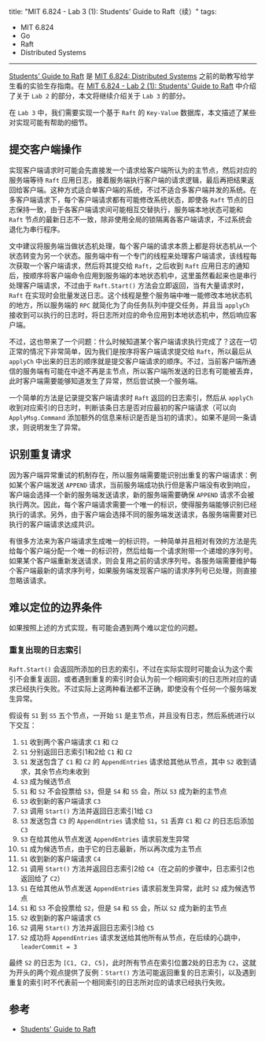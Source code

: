 title: "MIT 6.824 - Lab 3 (1): Students' Guide to Raft（续）"
tags:
- MIT 6.824
- Go
- Raft
- Distributed Systems
---

[Students' Guide to Raft](https://thesquareplanet.com/blog/students-guide-to-raft/) 是 [MIT 6.824: Distributed Systems](https://pdos.csail.mit.edu/6.824/) 之前的助教写给学生看的实验生存指南。在 [MIT 6.824 - Lab 2 (1): Students' Guide to Raft](/2022/05/06/mit-6.824-lab2-students-guide-to-raft/) 中介绍了关于 `Lab 2` 的部分，本文将继续介绍关于 `Lab 3` 的部分。

在 `Lab 3` 中，我们需要实现一个基于 `Raft` 的 `Key-Value` 数据库，本文描述了某些对实现可能有帮助的细节。

## 提交客户端操作
实现客户端请求时可能会先直接发一个请求给客户端所认为的主节点，然后对应的服务端等待 `Raft` 应用日志，接着服务端执行客户端的请求逻辑，最后再把结果返回给客户端。这种方式适合单客户端的系统，不过不适合多客户端并发的系统。在多客户端请求下，每个客户端请求都有可能修改系统状态，即使各 `Raft` 节点的日志保持一致，由于各客户端请求间可能相互交替执行，服务端本地状态可能和 `Raft` 节点的最新日志不一致，除非使用全局的锁隔离各客户端请求，不过系统会退化为串行程序。

文中建议将服务端当做状态机处理，每个客户端的请求本质上都是将状态机从一个状态转变为另一个状态。服务端中有一个专门的线程来处理客户端请求，该线程每次获取一个客户端请求，然后将其提交给 `Raft`，之后收到 `Raft` 应用日志的通知后，按顺序将客户端命令应用到服务端的本地状态机中，这里虽然看起来也是串行处理客户端请求，不过由于 `Raft.Start()` 方法会立即返回，当有大量请求时，`Raft` 在实现时会批量发送日志。这个线程是整个服务端中唯一能修改本地状态机的地方，所以服务端的 `RPC` 就简化为了向任务队列中提交任务，并且当 `applyCh` 接收到可以执行的日志时，将日志所对应的命令应用到本地状态机中，然后响应客户端。

不过，这也带来了一个问题：什么时候知道某个客户端请求执行完成了？这在一切正常的情况下非常简单，因为我们是按序将客户端请求提交给 `Raft`，所以最后从 `applyCh` 中出来的日志的顺序就是提交客户端请求的顺序。不过，当前客户端所通信的服务端有可能在中途不再是主节点，所以客户端所发送的日志有可能被丢弃，此时客户端需要能够知道发生了异常，然后尝试换一个服务端。

一个简单的方法是记录提交客户端请求时 `Raft` 返回的日志索引，然后从 `applyCh` 收到对应索引的日志时，判断该条日志是否对应最初的客户端请求（可以向 `ApplyMsg.Command` 添加额外的信息来标识是否是当初的请求）。如果不是同一条请求，则说明发生了异常。

## 识别重复请求
因为客户端异常重试的机制存在，所以服务端需要能识别出重复的客户端请求：例如某个客户端发送 `APPEND` 请求，当前服务端成功执行但是客户端没有收到响应，客户端会选择一个新的服务端发送请求，新的服务端需要确保 `APPEND` 请求不会被执行两次。因此，每个客户端请求需要一个唯一的标识，使得服务端能够识别已经执行的请求。另外，由于客户端会选择不同的服务端发送请求，各服务端需要对已执行的客户端请求达成共识。

有很多方法来为客户端请求生成唯一的标识符。一种简单并且相对有效的方法是先给每个客户端分配一个唯一的标识符，然后给每一个请求附带一个递增的序列号。如果某个客户端重新发送请求，则会复用之前的请求序列号。各服务端需要维护每个客户端最新的请求序列号，如果服务端发现客户端的请求序列号已处理，则直接忽略该请求。

## 难以定位的边界条件
如果按照上述的方式实现，有可能会遇到两个难以定位的问题。

### 重复出现的日志索引
`Raft.Start()` 会返回所添加的日志的索引，不过在实际实现时可能会认为这个索引不会重复返回，或者遇到重复的索引时会认为前一个相同索引的日志所对应的请求已经执行失败。不过实际上这两种看法都不正确，即使没有个任何一个服务端发生异常。

假设有 `S1` 到 `S5` 五个节点，一开始 `S1` 是主节点，并且没有日志，然后系统进行以下交互：

1. `S1` 收到两个客户端请求 `C1` 和 `C2`
2. `S1` 分别返回日志索引1和2给 `C1` 和 `C2`
3. `S1` 发送包含了 `C1` 和 `C2` 的 `AppendEntries` 请求给其他从节点，其中 `S2` 收到请求，其余节点均未收到
4. `S3` 成为候选节点
5. `S1` 和 `S2` 不会投票给 `S3`，但是 `S4` 和 `S5` 会，所以 `S3` 成为新的主节点
6. `S3` 收到新的客户端请求 `C3`
7. `S3` 调用 `Start()` 方法并返回日志索引1给 `C3`
8. `S3` 发送包含 `C3` 的 `AppendEntries` 请求给 `S1`，`S1` 丢弃 `C1` 和 `C2` 的日志后添加 `C3`
9. `S3` 在给其他从节点发送 `AppendEntries` 请求前发生异常
10. `S1` 成为候选节点，由于它的日志最新，所以再次成为主节点
11. `S1` 收到新的客户端请求 `C4`
12. `S1` 调用 `Start()` 方法并返回日志索引2给 `C4`（在之前的步骤中，日志索引2也返回给了 `C2`）
13. `S1` 在给其他从节点发送 `AppendEntries` 请求前发生异常，此时 `S2` 成为候选节点
14. `S1` 和 `S3` 不会投票给 `S2`，但是 `S4` 和 `S5` 会，所以 `S2` 成为新的主节点
15. `S2` 收到新的客户端请求 `C5`
16. `S2` 调用 `Start()` 方法并返回日志索引3给 `C5`
17. `S2` 成功将 `AppendEntries` 请求发送给其他所有从节点，在后续的心跳中，`leaderCommit = 3`

最终 `S2` 的日志为 `[C1, C2, C5]`，此时所有节点在索引位置2处的日志为 `C2`，这就为开头的两个观点提供了反例：`Start()` 方法可能返回重复的日志索引，以及遇到重复的索引时不代表前一个相同索引的日志所对应的请求已经执行失败。

## 参考

* [Students' Guide to Raft](https://thesquareplanet.com/blog/students-guide-to-raft/)